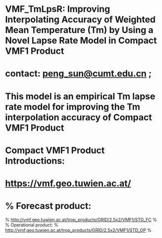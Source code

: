 # VMF_TmLpsR: Improving Interpolating Accuracy of Weighted Mean Temperature (Tm) by Using a Novel Lapse Rate Model in Compact VMF1 Product
# contact: peng_sun@cumt.edu.cn ;
# This model is an empirical Tm lapse rate model for improving the Tm interpolation accuracy of Compact VMF1 Product
# Compact VMF1 Product Introductions:
# https://vmf.geo.tuwien.ac.at/
# % Forecast product:
%   http://vmf.geo.tuwien.ac.at/trop_products/GRID/2.5x2/VMF1/STD_FC
% % Operational product:
%   http://vmf.geo.tuwien.ac.at/trop_products/GRID/2.5x2/VMF1/STD_OP
%

